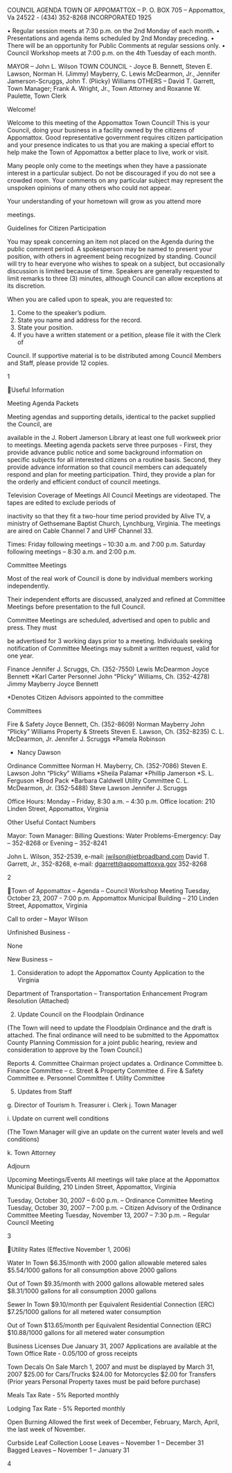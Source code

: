 COUNCIL AGENDA
TOWN OF APPOMATTOX – P. O. BOX 705 – Appomattox, Va  24522 - (434) 352-8268
INCORPORATED 1925

•  Regular session meets at 7:30 p.m. on the 2nd Monday of each month.
•  Presentations and agenda items scheduled by 2nd Monday preceding.
•  There will be an opportunity for Public Comments at regular sessions only.
•  Council Workshop meets at 7:00 p.m. on the 4th Tuesday of each month.

MAYOR – John L. Wilson
TOWN COUNCIL - Joyce B. Bennett, Steven E. Lawson, Norman H. (Jimmy) Mayberry,
C. Lewis McDearmon, Jr., Jennifer Jamerson-Scruggs, John T. (Plicky) Williams
OTHERS – David T. Garrett, Town Manager; Frank A. Wright, Jr., Town Attorney and
Roxanne W. Paulette, Town Clerk

Welcome!

Welcome to this meeting of the Appomattox Town Council!  This is your
Council, doing your business in a facility owned by the citizens of Appomattox.
Good representative government requires citizen participation and your presence
indicates to us that you are making a special effort to help make the Town of
Appomattox a better place to live, work or visit.

Many people only come to the meetings when they have a passionate
interest in a particular subject.  Do not be discouraged if you do not see a crowded
room.  Your comments on any particular subject may represent the unspoken
opinions of many others who could not appear.

Your understanding of your hometown will grow as you attend more

meetings.

Guidelines for Citizen Participation

You may speak concerning an item not placed on the Agenda during the public
comment period.  A spokesperson may be named to present your position, with
others in agreement being recognized by standing.  Council will try to hear
everyone who wishes to speak on a subject, but occasionally discussion is limited
because of time.  Speakers are generally requested to limit remarks to three (3)
minutes, although Council can allow exceptions at its discretion.

When you are called upon to speak, you are requested to:

1.  Come to the speaker’s podium.
2.  State you name and address for the record.
3.  State your position.
4.  If you have a written statement or a petition, please file it with the Clerk of

Council.  If supportive material is to be distributed among Council Members
and Staff, please provide 12 copies.

1

Useful Information

Meeting Agenda Packets

Meeting agendas and supporting details, identical to the packet supplied the Council, are

available in the J. Robert Jamerson Library at least one full workweek prior to meetings.
Meeting agenda packets serve three purposes - First, they provide advance public notice and
some background information on specific subjects for all interested citizens on a routine basis.
Second, they provide advance information so that council members can adequately respond and
plan for meeting participation.  Third, they provide a plan for the orderly and efficient conduct of
council meetings.

Television Coverage of Meetings
All Council Meetings are videotaped.  The tapes are edited to exclude periods of

inactivity so that they fit a two-hour time period provided by Alive TV, a ministry of
Gethsemane Baptist Church, Lynchburg, Virginia.  The meetings are aired on Cable Channel 7
and UHF Channel 33.

Times: Friday following meetings – 10:30 a.m. and 7:00 p.m.
Saturday following meetings – 8:30 a.m. and 2:00 p.m.

Committee Meetings

Most of the real work of Council is done by individual members working independently.

Their independent efforts are discussed, analyzed and refined at Committee Meetings before
presentation to the full Council.

Committee Meetings are scheduled, advertised and open to public and press.  They must

be advertised for 3 working days prior to a meeting.  Individuals seeking notification of
Committee Meetings may submit a written request, valid for one year.

Finance
Jennifer J. Scruggs, Ch.
(352-7550)
Lewis McDearmon
Joyce Bennett
*Karl Carter
Personnel
John “Plicky” Williams, Ch.
(352-4278)
Jimmy Mayberry
Joyce Bennett

*Denotes Citizen Advisors
appointed to the committee

Committees

Fire & Safety
Joyce Bennett, Ch.
(352-8609)
Norman Mayberry
John “Plicky” Williams
Property & Streets
Steven E. Lawson, Ch.
(352-8235)
C. L. McDearmon, Jr.
Jennifer J. Scruggs
*Pamela Robinson
* Nancy Dawson

Ordinance Committee
Norman H. Mayberry, Ch.
(352-7086)
Steven E. Lawson
John “Plicky” Williams
*Sheila Palamar *Phillip
Jamerson *S. L. Ferguson
*Brod Pack *Barbara Caldwell
Utility Committee
C. L. McDearmon, Jr.
(352-5488)
Steve Lawson
Jennifer J. Scruggs

Office Hours:  Monday – Friday, 8:30 a.m. – 4:30 p.m.
Office location:  210 Linden Street, Appomattox, Virginia

Other Useful Contact Numbers

Mayor:
Town Manager:
Billing Questions:
Water Problems-Emergency:  Day – 352-8268 or Evening – 352-8241

John L. Wilson, 352-2539, e-mail: jwilson@jetbroadband.com
David T. Garrett, Jr., 352-8268, e-mail: dgarrett@appomattoxva.gov
352-8268

2

Town of Appomattox – Agenda – Council Workshop Meeting
Tuesday, October 23, 2007 - 7:00 p.m.
Appomattox Municipal Building – 210 Linden Street, Appomattox, Virginia

Call to order – Mayor Wilson

Unfinished Business -

None

New Business –

1.  Consideration to adopt the Appomattox County Application to the Virginia

Department of Transportation – Transportation Enhancement Program Resolution
(Attached)

2.  Update Council on the Floodplain Ordinance

(The Town will need to update the Floodplain Ordinance and the draft is attached.  The final
ordinance will need to be submitted to the Appomattox County Planning Commission for a joint
public hearing, review and consideration to approve by the Town Council.)

Reports
4.   Committee Chairman project updates
a.  Ordinance Committee
b.  Finance Committee –
c.  Street & Property Committee
d.  Fire  & Safety Committee
e.  Personnel Committee
f.  Utility Committee

5. Updates from Staff

g.  Director of Tourism
h.  Treasurer
i.  Clerk
j.  Town Manager

i.  Update on current well conditions

(The Town Manager will give an update on the current water levels and well conditions)

k.  Town Attorney

Adjourn

Upcoming Meetings/Events
All meetings will take place at the Appomattox Municipal Building, 210 Linden Street,
Appomattox, Virginia

Tuesday, October 30, 2007 – 6:00 p.m. – Ordinance Committee Meeting
Tuesday, October 30, 2007 – 7:00 p.m. – Citizen Advisory of the Ordinance Committee Meeting
Tuesday, November 13, 2007 – 7:30 p.m. – Regular Council Meeting

3

Utility Rates
(Effective November 1, 2006)

Water
In Town
$6.35/month with 2000 gallon allowable metered sales
$5.54/1000 gallons for all consumption above 2000 gallons

Out of Town
$9.35/month with 2000 gallons allowable metered sales
$8.31/1000 gallons for all consumption 2000 gallons

Sewer
In Town
$9.10/month per Equivalent Residential Connection (ERC)
$7.25/1000 gallons for all metered water consumption

Out of Town
$13.65/month per Equivalent Residential Connection (ERC)
$10.88/1000 gallons for all metered water consumption

Business Licenses
Due January 31, 2007
Applications are available at the Town Office
Rate - $0.05/$100 of gross receipts

Town Decals
On Sale March 1, 2007 and must be displayed by March 31, 2007
$25.00 for Cars/Trucks
$24.00 for Motorcycles
$2.00 for Transfers
(Prior years Personal Property taxes must be paid before purchase)

Meals Tax
Rate - 5%
Reported monthly

Lodging Tax
Rate - 5%
Reported monthly

Open Burning
Allowed the first week of December, February, March, April, the last week of November.

Curbside Leaf Collection
Loose Leaves – November 1 – December 31
Bagged Leaves – November 1 – January 31

4

